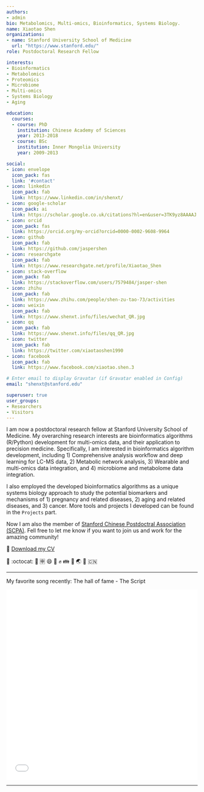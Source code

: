 ```yaml
---
authors:
- admin
bio: Metabolomics, Multi-omics, Bioinformatics, Systems Biology.
name: Xiaotao Shen
organizations:
- name: Stanford University School of Medicine
  url: "https://www.stanford.edu/"
role: Postdoctoral Research Fellow

interests:
- Bioinformatics
- Metabolomics
- Proteomics
- Microbiome
- Multi-omics
- Systems Biology
- Aging

education:
  courses:
  - course: PhD
    institution: Chinese Academy of Sciences
    year: 2013-2018
  - course: BSc
    institution: Inner Mongolia University
    year: 2009-2013

social:
- icon: envelope
  icon_pack: fas
  link: '#contact'
- icon: linkedin
  icon_pack: fab
  link: https://www.linkedin.com/in/shenxt/
- icon: google-scholar
  icon_pack: ai
  link: https://scholar.google.co.uk/citations?hl=en&user=3TK9yz8AAAAJ
- icon: orcid
  icon_pack: fas
  link: https://orcid.org/my-orcid?orcid=0000-0002-9608-9964
- icon: github
  icon_pack: fab
  link: https://github.com/jaspershen
- icon: researchgate
  icon_pack: fab
  link: https://www.researchgate.net/profile/Xiaotao_Shen
- icon: stack-overflow
  icon_pack: fab
  link: https://stackoverflow.com/users/7579484/jasper-shen
- icon: zhihu
  icon_pack: fab
  link: https://www.zhihu.com/people/shen-zu-tao-73/activities
- icon: weixin
  icon_pack: fab
  link: https://www.shenxt.info/files/wechat_QR.jpg
- icon: qq
  icon_pack: fab
  link: https://www.shenxt.info/files/qq_QR.jpg
- icon: twitter
  icon_pack: fab
  link: https://twitter.com/xiaotaoshen1990
- icon: facebook
  icon_pack: fab
  link: https://www.facebook.com/xiaotao.shen.3

# Enter email to display Gravatar (if Gravatar enabled in Config)
email: "shenxt@stanford.edu"

superuser: true
user_groups:
- Researchers
- Visitors
---
```


I am now a postdoctoral research fellow at Stanford University School of Medicine. My overarching research interests are bioinformatics algorithms (R/Python) development for multi-omics data, and their application to precision medicine. Specifically, I am interested in bioinformatics algorithm development, including 1) Comprehensive analysis workflow and deep learning for LC-MS data, 2) Metabolic network analysis, 3) Wearable and multi-omics data integration, and 4) microbiome and metabolome data integration. 

I also employed the developed bioinformatics algorithms as a unique systems biology approach to study the potential biomarkers and mechanisms of 1) pregnancy and related diseases, 2) aging and related diseases, and 3) cancer. 
More tools and projects I developed can be found in the `Projects` part.

Now I am also the member of [Stanford Chinese Postdoctral Association (SCPA)](https://scpa.netlify.app/). Fell free to let me know if you want to join us and work for the amazing community!

:floppy_disk: [Download my CV](https://www.shenxt.info/files/XiaotaoShen_CV.pdf)

 :dog: :octocat: :school: :u7533: :smile: :facepunch: :fist: :family: :panda_face: :earth_asia: :tada: :cn:
 
---
My favorite song recently: The hall of fame - The Script

<iframe iframe width="100%" height="500"
src="//player.bilibili.com/player.html?aid=3145765&bvid=BV1Ps411d7Kv&cid=4951795&page=1" scrolling="no" border="0" frameborder="no" framespacing="0" allowfullscreen="true"> </iframe>

---